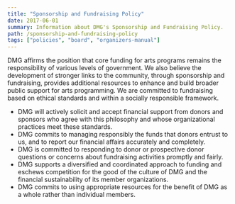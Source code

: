 ```yaml
---
title: "Sponsorship and Fundraising Policy"
date: 2017-06-01
summary: Information about DMG's Sponsorship and Fundraising Policy.
path: /sponsorship-and-fundraising-policy
tags: ["policies", "board", "organizers-manual"]
---
```


DMG affirms the position that core funding for arts programs remains the responsibility of various levels of government. We also believe the development of stronger links to the community, through sponsorship and fundraising, provides additional resources to enhance and build broader public support for arts programming. We are committed to fundraising based on ethical standards and within a socially responsible framework.

- DMG will actively solicit and accept financial support from donors and sponsors who agree with this philosophy and whose organizational practices meet these standards.
- DMG commits to managing responsibly the funds that donors entrust to us, and to report our financial affairs accurately and completely.
- DMG is committed to responding to donor or prospective donor questions or concerns about fundraising activities promptly and fairly.
- DMG supports a diversified and coordinated approach to funding and eschews competition for the good of the culture of DMG and the financial sustainability of its member organizations.
- DMG commits to using appropriate resources for the benefit of DMG as a whole rather than individual members.
